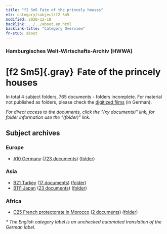 ```yaml
---
title: "f2 Sm5 Fate of the princely houses"
etr: category/subject/f2 Sm5
modified: 2020-12-18
backlink: ../../about.en.html
backlink-title: "Category Overview"
fn-stub: about
---
```


### Hamburgisches Welt-Wirtschafts-Archiv (HWWA)
# [f2 Sm5]{.gray}&#8201; Fate of the princely houses&#160; 





In total 4 subject folders, 765 documents - folders incomplete.
For material not published as folders, please check the [digitized films](/film/h1_sh) (in German).

_For direct access to the documents, click the "(xy documents)" link, for folder information use the "(folder)" link._

## Subject archives



### Europe

- [A10 Germany](../../../geo/about.en.html#A10) (<a href="https://dfg-viewer.de/show/?tx_dlf[id]=https://pm20.zbw.eu/mets/sh/1261xx/126128/1442xx/144291/public.mets.en.xml" target="_blank">723 documents</a>) ([folder](http://purl.org/pressemappe20/folder/sh/126128,144291))

### Asia

- [B21 Turkey](../../../geo/about.en.html#B21) (<a href="https://dfg-viewer.de/show/?tx_dlf[id]=https://pm20.zbw.eu/mets/sh/1411xx/141111/1442xx/144291/public.mets.en.xml" target="_blank">17 documents</a>) ([folder](http://purl.org/pressemappe20/folder/sh/141111,144291))
- [B111 Japan](../../../geo/about.en.html#B111) (<a href="https://dfg-viewer.de/show/?tx_dlf[id]=https://pm20.zbw.eu/mets/sh/1412xx/141272/1442xx/144291/public.mets.en.xml" target="_blank">23 documents</a>) ([folder](http://purl.org/pressemappe20/folder/sh/141272,144291))

### Africa

- [C25 French protectorate in Morocco](../../../geo/about.en.html#C25) (<a href="https://dfg-viewer.de/show/?tx_dlf[id]=https://pm20.zbw.eu/mets/sh/1413xx/141358/1442xx/144291/public.mets.en.xml" target="_blank">2 documents</a>) ([folder](http://purl.org/pressemappe20/folder/sh/141358,144291))


_* The English category label is an unchecked automated translation of the German label._

